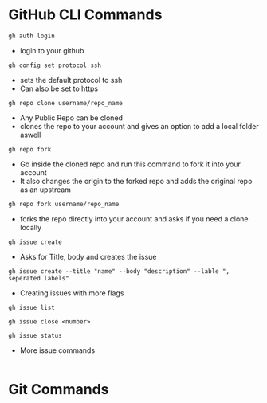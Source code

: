 # GitHub CLI Commands
```
gh auth login
```
- login to your github
```
gh config set protocol ssh
```
- sets the default protocol to ssh
- Can also be set to https
```
gh repo clone username/repo_name
```
- Any Public Repo can be cloned
- clones the repo to your account and gives an option to add a local folder aswell
```
gh repo fork
```
- Go inside the cloned repo and run this command to fork it into your account
- It also changes the origin to the forked repo and adds the original repo as an upstream
```
gh repo fork username/repo_name
```
- forks the repo directly into your account and asks if you need a clone locally

```
gh issue create
```
- Asks for Title, body and creates the issue 

```
gh issue create --title "name" --body "description" --lable ", seperated labels"
```
- Creating issues with more flags
```
gh issue list
```
```
gh issue close <number>
```
```
gh issue status
```

- More issue commands


```

```

















# Git Commands
